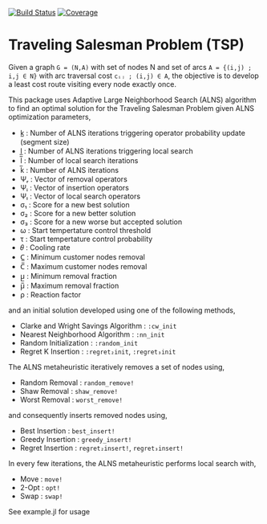 [![Build Status](https://github.com/anmol1104/TSP.jl/actions/workflows/CI.yml/badge.svg?branch=master)](https://github.com/anmol1104/TSP.jl/actions/workflows/CI.yml?query=branch%3Amaster)
[![Coverage](https://codecov.io/gh/anmol1104/TSP.jl/branch/master/graph/badge.svg)](https://codecov.io/gh/anmol1104/TSP.jl)

# Traveling Salesman Problem (TSP)

Given a graph `G = (N,A)` with set of nodes N and set of arcs `A = {(i,j) ; i,j ∈ N}` 
with arc traversal cost `cᵢⱼ ; (i,j) ∈ A`, the objective is to develop a least cost 
route visiting every node exactly once.

This package uses Adaptive Large Neighborhood Search (ALNS) algorithm to find an 
optimal solution for the Traveling Salesman Problem given ALNS optimization 
parameters,
- k̲     :   Number of ALNS iterations triggering operator probability update (segment size)
- l̲     :   Number of ALNS iterations triggering local search
- l̅     :   Number of local search iterations
- k̅     :   Number of ALNS iterations
- Ψᵣ    :   Vector of removal operators
- Ψᵢ    :   Vector of insertion operators
- Ψₗ    :   Vector of local search operators
- σ₁    :   Score for a new best solution
- σ₂    :   Score for a new better solution
- σ₃    :   Score for a new worse but accepted solution
- ω     :   Start tempertature control threshold 
- τ     :   Start tempertature control probability
- 𝜃     :   Cooling rate
- C̲     :   Minimum customer nodes removal
- C̅     :   Maximum customer nodes removal
- μ̲     :   Minimum removal fraction
- μ̅     :   Maximum removal fraction
- ρ     :   Reaction factor

and an initial solution developed using one of the following methods,
- Clarke and Wright Savings Algorithm   : `:cw_init`
- Nearest Neighborhood Algorithm        : `:nn_init`
- Random Initialization                 : `:random_init`
- Regret K Insertion                    : `:regret₂init`, `:regret₃init`

The ALNS metaheuristic iteratively removes a set of nodes using,
- Random Removal    : `random_remove!`
- Shaw Removal      : `shaw_remove!`
- Worst Removal     : `worst_remove!`

and consequently inserts removed nodes using,
- Best Insertion    : `best_insert!`
- Greedy Insertion  : `greedy_insert!`
- Regret Insertion  : `regret₂insert!`, `regret₃insert!`

In every few iterations, the ALNS metaheuristic performs local search with,
- Move  : `move!`
- 2-Opt : `opt!`
- Swap  : `swap!`

See example.jl for usage